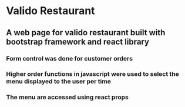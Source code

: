 # Valido Restaurant
## A web page for valido restaurant built with bootstrap framework and react library
### Form control was done for customer orders
### Higher order functions in javascript were used to select the menu displayed to the user per time
### The menu are accessed using react props